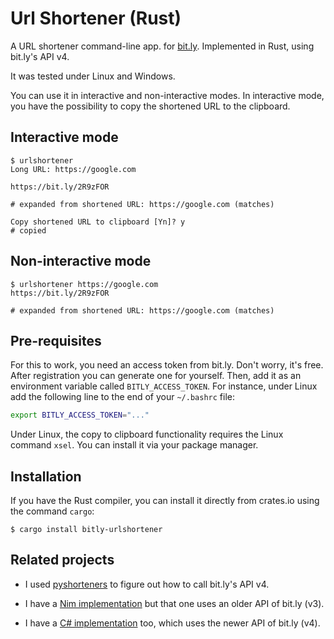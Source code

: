 # Url Shortener (Rust)

A URL shortener command-line app. for [bit.ly](https://bitly.com/).
Implemented in Rust, using bit.ly's API v4.

It was tested under Linux and Windows.

You can use it in interactive and non-interactive modes.
In interactive mode, you have the possibility to copy the shortened URL
to the clipboard.

## Interactive mode

```
$ urlshortener
Long URL: https://google.com

https://bit.ly/2R9zFOR

# expanded from shortened URL: https://google.com (matches)

Copy shortened URL to clipboard [Yn]? y
# copied
```

## Non-interactive mode

```
$ urlshortener https://google.com
https://bit.ly/2R9zFOR

# expanded from shortened URL: https://google.com (matches)
```

## Pre-requisites

For this to work, you need an access token from bit.ly. Don't worry, it's free.
After registration you can generate one for yourself. Then, add it as an
environment variable called `BITLY_ACCESS_TOKEN`. For instance, under Linux
add the following line to the end of your `~/.bashrc` file:

```bash
export BITLY_ACCESS_TOKEN="..."
```

Under Linux, the copy to clipboard functionality requires the Linux
command `xsel`. You can install it via your package manager.

## Installation

If you have the Rust compiler, you can install it directly
from crates.io using the command `cargo`:

    $ cargo install bitly-urlshortener

## Related projects

* I used [pyshorteners](https://github.com/ellisonleao/pyshorteners/blob/master/pyshorteners/shorteners/bitly.py) to figure out how to call bit.ly's API v4.

* I have a [Nim implementation](https://github.com/jabbalaci/UrlShortener-nim) but that one uses an older API of bit.ly (v3).

* I have a [C# implementation](https://github.com/jabbalaci/UrlShortener-cs) too, which uses
the newer API of bit.ly (v4).
